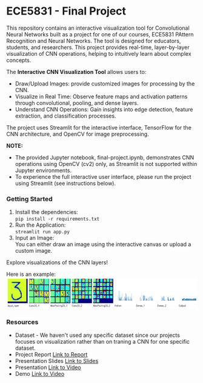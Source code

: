 # ECE5831 - Final Project

This repository contains an interactive visualization tool for Convolutional Neural Networks built as a project for one of our courses, ECE5831 PAttern Recognition and Neural Networks. The tool is designed for educators, students, and researchers. This project provides real-time, layer-by-layer visualization of CNN operations, helping to intuitively learn about complex concepts.

The **Interactive CNN Visualization Tool** allows users to:
- Draw/Upload Images: provide customized images for processing by the CNN.
- Visualize in Real Time: Observe feature maps and activation patterns through convolutional, pooling, and dense layers.
- Understand CNN Operations: Gain insights into edge detection, feature extraction, and classification processes.

The project uses Streamlit for the interactive interface, TensorFlow for the CNN architecture, and OpenCV for image preprocessing.

**NOTE:** 
- The provided Jupyter notebook, final-project.ipynb, demonstrates CNN operations using OpenCV (cv2) only, as Streamlit is not supported within Jupyter environments.
- To experience the full interactive user interface, please run the project using Streamlit (see instructions below).

### Getting Started
1. Install the dependencies:\
   `pip install -r requirements.txt`
2. Run the Application:\
   `streamlit run app.py`
3. Input an Image:\
   You can either draw an image using the interactive canvas or upload a custom image. 

Explore visualizations of the CNN layers!

Here is an example:
![Demo.png](demo.png)


### Resources
* Dataset - We haven't used any specific dataset since our projects focuses on visualization rather than on traning a CNN for one specific dataset.
* Project Report [Link to Report](https://drive.google.com/file/d/1ZSVbu-SzPwG6AAwbmZQVQC5BbeE5uFE7/view?usp=drive_link)
* Presentation Slides [Link to Slides](https://drive.google.com/file/d/15AHJgBnLUnZc3_UFvz5YuQexnoxSzG9g/view?usp=drive_link)
* Presentation [Link to Video](https://youtu.be/zHOBiQmFux4)
* Demo [Link to Video](https://drive.google.com/file/d/190AmJZ7Ujdnk0YnIvN8IXVZmh7lTCw5q/view?usp=drive_link)
